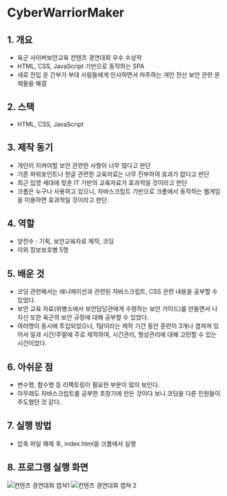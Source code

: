 # CyberWarriorMaker
## 1. 개요
- 육군 사이버보안교육 컨텐츠 경연대회 우수 수상작
- HTML, CSS, JavaScript 기반으로 동작하는 SPA
- 새로 전입 온 간부가 부대 사람들에게 인사하면서 마주하는 개인 전산 보안 관련 문제들을 해결

## 2. 스택
- HTML, CSS, JavaScript

## 3. 제작 동기
- 개인이 지켜야할 보안 관련한 사항이 너무 많다고 판단
- 기존 파워포인트나 한글 관련한 교육자료는 너무 진부하여 효과가 없다고 판단
- 최근 입영 세대에 맞춘 IT 기반의 교육자료가 효과적일 것이라고 판단
- 크롬은 누구나 사용하고 있으니, 자바스크립트 기반으로 크롬에서 동작하는 웹게임을 이용하면 효과적일 것이라고 판단.

## 4. 역할
- 양진수 :  기획, 보안교육자료 제작, 코딩 
- 이외 정보보호병 5명

## 5. 배운 것
- 코딩 관련해서는 애니메이션과 관련된 자바스크립트, CSS 관련 내용을 공부할 수 있었다.
- 보안 교육 자료(위병소에서 보안담당관에게 수령하는 보안 가이드)를 만들면서 나 자신 또한 육군의 보안 규정에 대해 공부할 수 있었다.
- 여러명이 동시에 투입되었으나, 1달이라는 제작 기간 동안 훈련이 3개나 겹쳐져 있어서 일과 시간/주말에 주로 제작하여, 시간관리, 형상관리에 대해 고민할 수 있는 시간이었다.

## 6. 아쉬운 점
- 변수명, 함수명 등 리팩토링이 필요한 부분이 많이 보인다.
- 아무래도 자바스크립트를 공부한 초창기에 만든 것이다 보니 코딩을 다른 인원들이 주도했던 것 같다.

## 7. 실행 방법
- 압축 파일 해제 후, index.html을 크롬에서 실행

## 8. 프로그램 실행 화면

![컨텐츠 경연대회 캡쳐1](https://user-images.githubusercontent.com/85774577/221391120-8e039b07-e36e-4c24-a0be-e86831236d64.png)
![컨텐츠 경연대회 캡쳐 2](https://user-images.githubusercontent.com/85774577/221391123-317591ac-e3a4-4629-b8cc-2cc3f50b7b5a.png)

